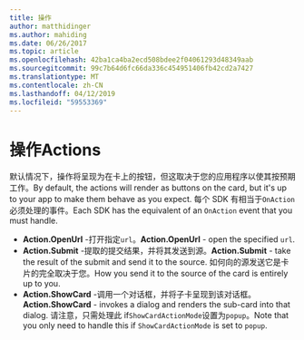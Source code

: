 ```yaml
---
title: 操作
author: matthidinger
ms.author: mahiding
ms.date: 06/26/2017
ms.topic: article
ms.openlocfilehash: 42ba1ca4ba2ecd508bdee2f04061293d48349aab
ms.sourcegitcommit: 99c7b64d6fc66da336c454951406fb42cd2a7427
ms.translationtype: MT
ms.contentlocale: zh-CN
ms.lasthandoff: 04/12/2019
ms.locfileid: "59553369"
---
```

# <a name="actions"></a><span data-ttu-id="882d2-102">操作</span><span class="sxs-lookup"><span data-stu-id="882d2-102">Actions</span></span>

<span data-ttu-id="882d2-103">默认情况下，操作将呈现为在卡上的按钮，但这取决于您的应用程序以使其按预期工作。</span><span class="sxs-lookup"><span data-stu-id="882d2-103">By default, the actions will render as buttons on the card, but it's up to your app to make them behave as you expect.</span></span> <span data-ttu-id="882d2-104">每个 SDK 有相当于`OnAction`必须处理的事件。</span><span class="sxs-lookup"><span data-stu-id="882d2-104">Each SDK has the equivalent of an `OnAction` event that you must handle.</span></span>

* <span data-ttu-id="882d2-105">**Action.OpenUrl** -打开指定`url`。</span><span class="sxs-lookup"><span data-stu-id="882d2-105">**Action.OpenUrl** - open the specified `url`.</span></span>  
* <span data-ttu-id="882d2-106">**Action.Submit** -提取的提交结果，并将其发送到源。</span><span class="sxs-lookup"><span data-stu-id="882d2-106">**Action.Submit** - take the result of the submit and send it to the source.</span></span> <span data-ttu-id="882d2-107">如何向的源发送它是卡片的完全取决于您。</span><span class="sxs-lookup"><span data-stu-id="882d2-107">How you send it to the source of the card is entirely up to you.</span></span>
* <span data-ttu-id="882d2-108">**Action.ShowCard** -调用一个对话框，并将子卡呈现到该对话框。</span><span class="sxs-lookup"><span data-stu-id="882d2-108">**Action.ShowCard** - invokes a dialog and renders the sub-card into that dialog.</span></span> <span data-ttu-id="882d2-109">请注意，只需处理此 if`ShowCardActionMode`设置为`popup`。</span><span class="sxs-lookup"><span data-stu-id="882d2-109">Note that you only need to handle this if `ShowCardActionMode` is set to `popup`.</span></span>